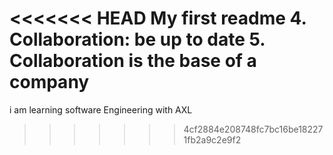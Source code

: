 <<<<<<< HEAD
My first readme
4. Collaboration: be up to date 5. Collaboration is the base of a company
=======
i am learning software Engineering with AXL
>>>>>>> 4cf2884e208748fc7bc16be182271fb2a9c2e9f2
